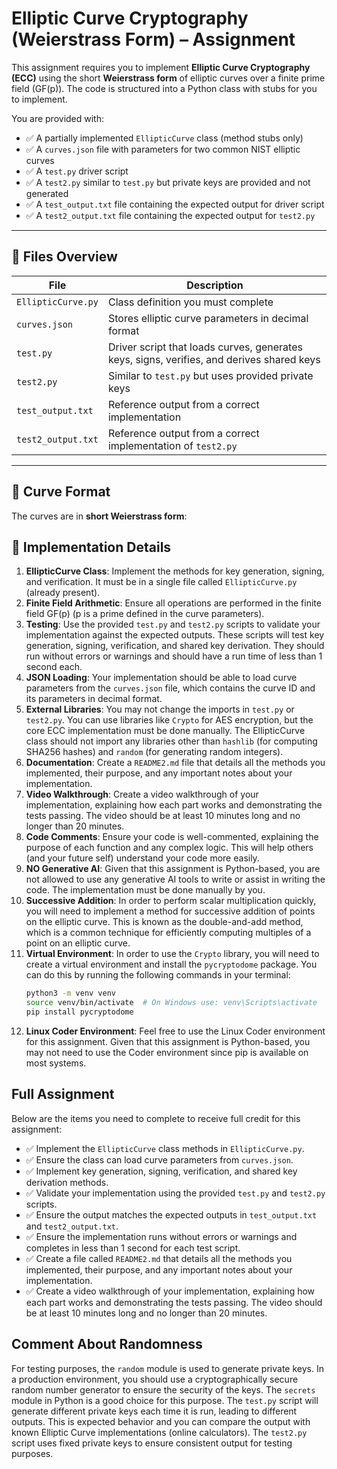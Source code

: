 # Elliptic Curve Cryptography (Weierstrass Form) – Assignment

This assignment requires you to implement **Elliptic Curve Cryptography (ECC)** using the short **Weierstrass form** of elliptic curves over a finite prime field (GF(p)). The code is structured into a Python class with stubs for you to implement.

You are provided with:

- ✅ A partially implemented `EllipticCurve` class (method stubs only)
- ✅ A `curves.json` file with parameters for two common NIST elliptic curves
- ✅ A `test.py` driver script
- ✅ A `test2.py` similar to `test.py` but private keys are provided and not generated
- ✅ A `test_output.txt` file containing the expected output for driver script
- ✅ A `test2_output.txt` file containing the expected output for `test2.py`

---

## 📁 Files Overview

| File             | Description                                                                 |
|------------------|-----------------------------------------------------------------------------|
| `EllipticCurve.py` | Class definition you must complete                                         |
| `curves.json`     | Stores elliptic curve parameters in decimal format                         |
| `test.py`         | Driver script that loads curves, generates keys, signs, verifies, and derives shared keys |
| `test2.py`       | Similar to `test.py` but uses provided private keys                       |
| `test_output.txt` | Reference output from a correct implementation                             |
| `test2_output.txt` | Reference output from a correct implementation of `test2.py`             |

---

## 📐 Curve Format

The curves are in **short Weierstrass form**:


## 📏 Implementation Details

1. **EllipticCurve Class**: Implement the methods for key generation, signing, and verification. It must be in a single file called `EllipticCurve.py` (already present).
2. **Finite Field Arithmetic**: Ensure all operations are performed in the finite field GF(p) (p is a prime defined in the curve parameters).
3. **Testing**: Use the provided `test.py` and `test2.py` scripts to validate your implementation against the expected outputs. These scripts will test key generation, signing, verification, and shared key derivation. They should run without errors or warnings and should have a run time of less than 1 second each.
4. **JSON Loading**: Your implementation should be able to load curve parameters from the `curves.json` file, which contains the curve ID and its parameters in decimal format.
5. **External Libraries**: You may not change the imports in `test.py` or `test2.py`. You can use libraries like `Crypto` for AES encryption, but the core ECC implementation must be done manually.  The EllipticCurve class should not import any libraries other than `hashlib` (for computing SHA256 hashes) and `random` (for generating random integers).
6. **Documentation**: Create a `README2.md` file that details all the methods you implemented, their purpose, and any important notes about your implementation.
7. **Video Walkthrough**: Create a video walkthrough of your implementation, explaining how each part works and demonstrating the tests passing. The video should be at least 10 minutes long and no longer than 20 minutes.
8. **Code Comments**: Ensure your code is well-commented, explaining the purpose of each function and any complex logic. This will help others (and your future self) understand your code more easily.
9. **NO Generative AI**: Given that this assignment is Python-based, you are not allowed to use any generative AI tools to write or assist in writing the code. The implementation must be done manually by you.
10. **Successive Addition**: In order to perform scalar multiplication quickly, you will need to implement a method for successive addition of points on the elliptic curve. This is known as the double-and-add method, which is a common technique for efficiently computing multiples of a point on an elliptic curve.   
11. **Virtual Environment**: In order to use the `Crypto` library, you will need to create a virtual environment and install the `pycryptodome` package. You can do this by running the following commands in your terminal:
    ```bash
    python3 -m venv venv
    source venv/bin/activate  # On Windows use: venv\Scripts\activate
    pip install pycryptodome
    ```
12. **Linux Coder Environment**: Feel free to use the Linux Coder environment for this assignment. Given that this assignment is Python-based, you may not need to use the Coder environment since pip is available on most systems.

## Full Assignment

Below are the items you need to complete to receive full credit for this assignment:
- ✅ Implement the `EllipticCurve` class methods in `EllipticCurve.py`.
- ✅ Ensure the class can load curve parameters from `curves.json`.
- ✅ Implement key generation, signing, verification, and shared key derivation methods.
- ✅ Validate your implementation using the provided `test.py` and `test2.py` scripts.
- ✅ Ensure the output matches the expected outputs in `test_output.txt` and `test2_output.txt`.
- ✅ Ensure the implementation runs without errors or warnings and completes in less than 1 second for each test script.
- ✅ Create a file called `README2.md` that details all the methods you implemented, their purpose, and any important notes about your implementation.
- ✅ Create a video walkthrough of your implementation, explaining how each part works and demonstrating the tests passing. The video should be at least 10 minutes long and no longer than 20 minutes.

## Comment About Randomness
For testing purposes, the `random` module is used to generate private keys. In a production environment, you should use a cryptographically secure random number generator to ensure the security of the keys. The `secrets` module in Python is a good choice for this purpose.  The `test.py` script will generate different private keys each time it is run, leading to different outputs. This is expected behavior and you can compare the output with known Elliptic Curve implementations (online calculators).  The `test2.py` script uses fixed private keys to ensure consistent output for testing purposes.